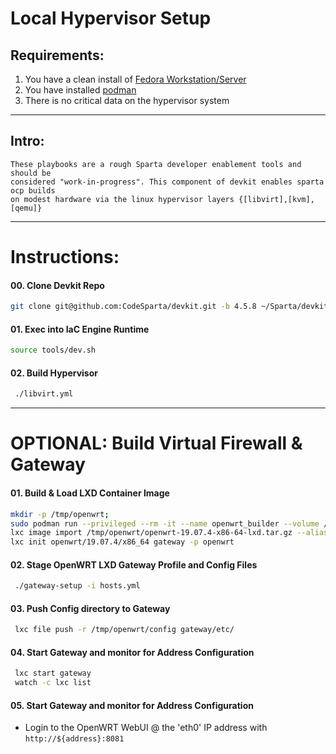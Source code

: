 # Local Hypervisor Setup
## Requirements:
1. You have a clean install of [Fedora Workstation/Server](https://getfedora.org/en/workstation/)
2. You have installed [podman](https://podman.io/getting-started/installation.html)
3. There is no critical data on the hypervisor system
    
--------------------------------------------------------------------------------
## Intro:
````
These playbooks are a rough Sparta developer enablement tools and should be
considered "work-in-progress". This component of devkit enables sparta ocp builds
on modest hardware via the linux hypervisor layers {[libvirt],[kvm],[qemu]}
````
[libvirt]:https://wiki.libvirt.org/page/Main_Page
[kvm]:https://www.redhat.com/en/topics/virtualization/what-is-KVM
[qemu]:https://www.qemu.org/
--------------------------------------------------------------------------------
# Instructions:
#### 00\. Clone Devkit Repo
```sh
git clone git@github.com:CodeSparta/devkit.git -b 4.5.8 ~/Sparta/devkit && cd ~/Sparta/devkit
```
#### 01\. Exec into IaC Engine Runtime
```sh
source tools/dev.sh
```
#### 02\. Build Hypervisor 
```sh
 ./libvirt.yml
```
--------------------------------------------------------------------------------
# OPTIONAL: Build Virtual Firewall & Gateway
#### 01\. Build & Load LXD Container Image
```sh
mkdir -p /tmp/openwrt;
sudo podman run --privileged --rm -it --name openwrt_builder --volume /tmp/openwrt:/root/bin:z containercraft/ccio-openwrt-builder:19.07.4
lxc image import /tmp/openwrt/openwrt-19.07.4-x86-64-lxd.tar.gz --alias openwrt/19.07.4/x86_64
lxc init openwrt/19.07.4/x86_64 gateway -p openwrt
```
#### 02\. Stage OpenWRT LXD Gateway Profile and Config Files
```sh
 ./gateway-setup -i hosts.yml
```
#### 03\. Push Config directory to Gateway
```sh
 lxc file push -r /tmp/openwrt/config gateway/etc/
```
#### 04\. Start Gateway and monitor for Address Configuration
```sh
 lxc start gateway
 watch -c lxc list
```
#### 05\. Start Gateway and monitor for Address Configuration
  - Login to the OpenWRT WebUI @ the 'eth0' IP address with `http://${address}:8081`
